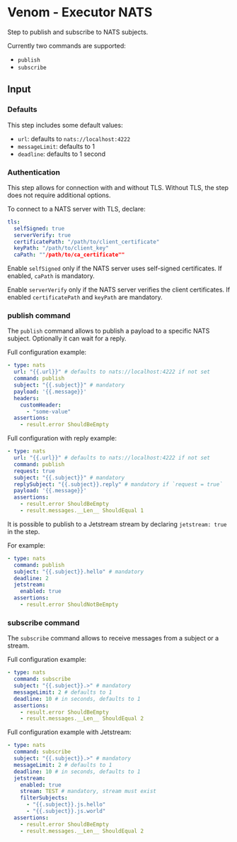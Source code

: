 # Venom - Executor NATS

Step to publish and subscribe to NATS subjects.

Currently two commands are supported:

- `publish`
- `subscribe`

## Input

### Defaults

This step includes some default values:

- `url`: defaults to `nats://localhost:4222`
- `messageLimit`: defaults to 1
- `deadline`: defaults to 1 second

### Authentication

This step allows for connection with and without TLS. Without TLS, the step does not require additional options.

To connect to a NATS server with TLS, declare:

```yaml
tls:
  selfSigned: true
  serverVerify: true
  certificatePath: "/path/to/client_certificate"
  keyPath: "/path/to/client_key"
  caPath: ""/path/to/ca_certificate""
```

Enable `selfSigned` only if the NATS server uses self-signed certificates. If enabled, `caPath` is mandatory.

Enable `serverVerify` only if the NATS server verifies the client certificates. If enabled `certificatePath` and `keyPath` are mandatory.

### publish command

The `publish` command allows to publish a payload to a specific NATS subject. Optionally it can wait for a reply.

Full configuration example:

```yaml
- type: nats
  url: "{{.url}}" # defaults to nats://localhost:4222 if not set
  command: publish
  subject: "{{.subject}}" # mandatory
  payload: '{{.message}}'
  headers:
    customHeader:
      - "some-value"
  assertions:
    - result.error ShouldBeEmpty
```

Full configuration with reply example:

```yaml
- type: nats
  url: "{{.url}}" # defaults to nats://localhost:4222 if not set
  command: publish
  request: true
  subject: "{{.subject}}" # mandatory
  replySubject: "{{.subject}}.reply" # mandatory if `request = true`
  payload: '{{.message}}'
  assertions:
    - result.error ShouldBeEmpty
    - result.messages.__Len__ ShouldEqual 1
```

It is possible to publish to a Jetstream stream by declaring `jetstream: true` in the step.

 For example:

```yaml
- type: nats
  command: publish
  subject: "{{.subject}}.hello" # mandatory
  deadline: 2
  jetstream:
    enabled: true
  assertions:
    - result.error ShouldNotBeEmpty
```

### subscribe command

The `subscribe` command allows to receive messages from a subject or a stream.

Full configuration example:

```yaml
- type: nats
  command: subscribe
  subject: "{{.subject}}.>" # mandatory
  messageLimit: 2 # defaults to 1
  deadline: 10 # in seconds, defaults to 1
  assertions:
    - result.error ShouldBeEmpty
    - result.messages.__Len__ ShouldEqual 2
```

Full configuration example with Jetstream:

```yaml
- type: nats
  command: subscribe
  subject: "{{.subject}}.>" # mandatory
  messageLimit: 2 # defaults to 1
  deadline: 10 # in seconds, defaults to 1
  jetstream:
    enabled: true
    stream: TEST # mandatory, stream must exist
    filterSubjects:
      - "{{.subject}}.js.hello"
      - "{{.subject}}.js.world"
  assertions:
    - result.error ShouldBeEmpty
    - result.messages.__Len__ ShouldEqual 2
```
